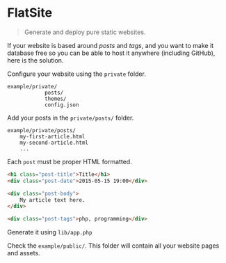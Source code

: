 FlatSite
========

> Generate and deploy pure static websites.

If your website is based around _posts_ and _tags_, and you want to make it database free
so you can be able to host it anywhere (including GitHub), here is the solution.

Configure your website using the `private` folder.

```
example/private/
            posts/
            themes/
            config.json
```

Add your posts in the `private/posts/` folder.

```
example/private/posts/
    my-first-article.html
    my-second-article.html
    ...
```

Each `post` must be proper HTML formatted.

```html
<h1 class="post-title">Title</h1>
<div class="post-date">2015-05-15 19:00</div>

<div class="post-body">
    My article text here.
</div>

<div class="post-tags">php, programming</div>
```

Generate it using `lib/app.php`

Check the `example/public/`. This folder will contain all your website pages and assets.
